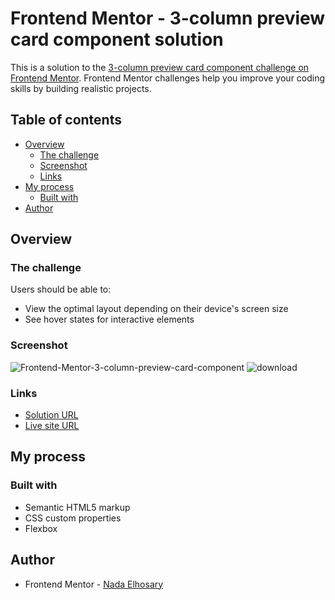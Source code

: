 # Frontend Mentor - 3-column preview card component solution

This is a solution to the [3-column preview card component challenge on Frontend Mentor](https://www.frontendmentor.io/challenges/3column-preview-card-component-pH92eAR2-). Frontend Mentor challenges help you improve your coding skills by building realistic projects. 

## Table of contents

- [Overview](#overview)
  - [The challenge](#the-challenge)
  - [Screenshot](#screenshot)
  - [Links](#links)
- [My process](#my-process)
  - [Built with](#built-with)
- [Author](#author)

## Overview

### The challenge

Users should be able to:

- View the optimal layout depending on their device's screen size
- See hover states for interactive elements

### Screenshot
![Frontend-Mentor-3-column-preview-card-component](https://user-images.githubusercontent.com/90730411/194922012-8e782396-19b0-4821-a504-57c527d5090a.png)
![download](https://user-images.githubusercontent.com/90730411/194921216-88d4cf3f-ce49-46e9-83b3-b0297fc22558.png)


### Links

- [Solution URL](https://github.com/NadaElho/3-column-card-component)
- [Live site URL](https://nadaelho.github.io/3-column-card-component/)

## My process

### Built with

- Semantic HTML5 markup
- CSS custom properties
- Flexbox

## Author
- Frontend Mentor - [Nada Elhosary](https://www.frontendmentor.io/profile/NadaElho)


